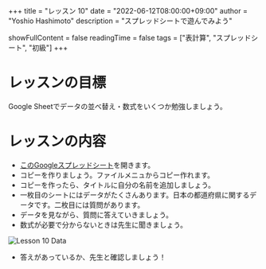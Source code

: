 +++
title = "レッスン 10"
date = "2022-06-12T08:00:00+09:00"
author = "Yoshio Hashimoto"
description = "スプレッドシートで遊んでみよう"

showFullContent = false
readingTime = false
tags = ["表計算", "スプレッドシート", "初級"]
+++

# レッスンの目標
Google Sheetでデータの並べ替え・数式をいくつか勉強しましょう。


# レッスンの内容

 - [このGoogleスプレッドシート](https://docs.google.com/spreadsheets/d/1JkRThYM-k6fdTnJnrMqv_js5sWtqXZ2hBxFiIO32Ga0/edit)を開きます。
 - コピーを作りましょう。ファイルメニュからコピー作れます。
 - コピーを作ったら、タイトルに自分の名前を追加しましょう。
 - 一枚目のシートにはデータがたくさんあります。日本の都道府県に関するデータです。二枚目には質問があります。
 - データを見ながら、質問に答えていきましょう。
 - 数式が必要で分からないときは先生に聞きましょう。

![Lesson 10 Data](/images/lesson10.png)

 - 答えがあっているか、先生と確認しましょう！

